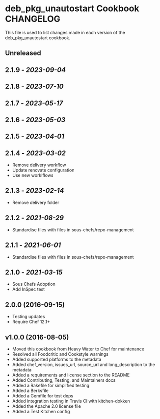 # deb_pkg_unautostart Cookbook CHANGELOG

This file is used to list changes made in each version of the deb_pkg_unautostart cookbook.

## Unreleased

## 2.1.9 - *2023-09-04*

## 2.1.8 - *2023-07-10*

## 2.1.7 - *2023-05-17*

## 2.1.6 - *2023-05-03*

## 2.1.5 - *2023-04-01*

## 2.1.4 - *2023-03-02*

- Remove delivery workflow
- Update renovate configuration
- Use new worklflows

## 2.1.3 - *2023-02-14*

- Remove delivery folder

## 2.1.2 - *2021-08-29*

- Standardise files with files in sous-chefs/repo-management

## 2.1.1 - *2021-06-01*

- Standardise files with files in sous-chefs/repo-management

## 2.1.0 - *2021-03-15*

- Sous Chefs Adoption
- Add InSpec test

## 2.0.0 (2016-09-15)

- Testing updates
- Require Chef 12.1+

## v1.0.0 (2016-08-05)

- Moved this cookbook from Heavy Water to Chef for maintenance
- Resolved all Foodcritic and Cookstyle warnings
- Added supported platforms to the metadata
- Added chef_version, issues_url, source_url and long_description to the metadata
- Added a requirements and license section to the README
- Added Contributing, Testing, and Maintainers docs
- Added a Rakefile for simplified testing
- Added a Berksfile
- Added a Gemfile for test deps
- Added integration testing in Travis CI with kitchen-dokken
- Added the Apache 2.0 license file
- Added a Test Kitchen config
